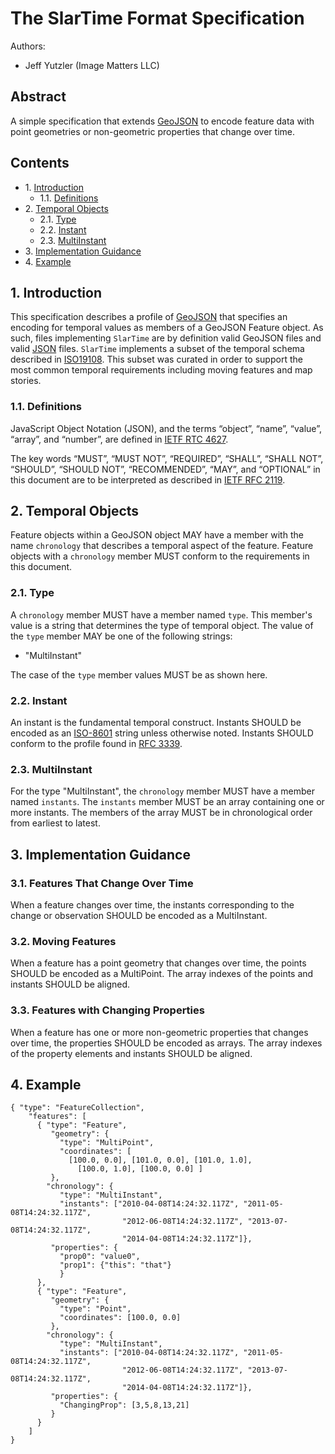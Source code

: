 # The SlarTime Format Specification

Authors:
  * Jeff Yutzler (Image Matters LLC)

## Abstract

A simple specification that extends [GeoJSON](http://geojson.org/)
to encode feature data with point geometries or non-geometric properties
that change over time. 

## Contents

  * 1\. [Introduction](#1-introduction)
    * 1.1. [Definitions](#11-definitions)
  * 2\. [Temporal Objects](#2-temporal-objects)
    * 2.1. [Type](#21-type)
    * 2.2. [Instant](#22-instant)
    * 2.3. [MultiInstant](#23-multiinstant)
  * 3\. [Implementation Guidance](#3-implementation-guidance)
  * 4\. [Example](#4-example)

## 1. Introduction

This specification describes a profile of [GeoJSON](http://geojson.org/)
that specifies an encoding for temporal values as members of a GeoJSON Feature object.
As such, files implementing `SlarTime` are by
definition valid GeoJSON files and valid [JSON](http://json.org/) files.
`SlarTime` implements a subset of the temporal schema described in [ISO19108](http://www.iso.org/iso/iso_catalogue/catalogue_tc/catalogue_detail.htm?csnumber=26013).
This subset was curated in order to support the most common temporal requirements including moving features and map stories. 

### 1.1. Definitions

JavaScript Object Notation (JSON), and the terms “object”, “name”, “value”, “array”, and “number”, are defined in [IETF RTC 4627](http://www.ietf.org/rfc/rfc4627.txt).

The key words “MUST”, “MUST NOT”, “REQUIRED”, “SHALL”, “SHALL NOT”, “SHOULD”, “SHOULD NOT”, “RECOMMENDED”, “MAY”, and “OPTIONAL” in this document are to be interpreted as described in [IETF RFC 2119](http://www.ietf.org/rfc/rfc2119.txt).

## 2. Temporal Objects

Feature objects within a GeoJSON object MAY have a member with the name `chronology` that describes a temporal aspect of the feature.
Feature objects with a `chronology` member MUST conform to the requirements in this document.

### 2.1. Type

A `chronology` member MUST have a member named `type`. 
This member's value is a string that determines the type of temporal object.
The value of the `type` member MAY be one of the following strings:

   * "MultiInstant"
   
The case of the `type` member values MUST be as shown here.

### 2.2. Instant

An instant is the fundamental temporal construct. 
Instants SHOULD be encoded as an [ISO-8601](http://www.iso.org/iso/home/standards/iso8601.htm) string 
unless otherwise noted. 
Instants SHOULD conform to the profile found in [RFC 3339](http://www.ietf.org/rfc/rfc3339.txt).

### 2.3. MultiInstant

For the type "MultiInstant", the `chronology` member MUST have a member named `instants`.
The `instants` member MUST be an array containing one or more instants. 
The members of the array MUST be in chronological order from earliest to latest.

## 3. Implementation Guidance
### 3.1. Features That Change Over Time
When a feature changes over time, 
the instants corresponding to the change or observation SHOULD be encoded as a MultiInstant.

### 3.2. Moving Features
When a feature has a point geometry that changes over time, 
the points SHOULD be encoded as a MultiPoint. 
The array indexes of the points and instants SHOULD be aligned.

### 3.3. Features with Changing Properties
When a feature has one or more non-geometric properties that changes over time, 
the properties SHOULD be encoded as arrays. 
The array indexes of the property elements and instants SHOULD be aligned.

## 4. Example

```
{ "type": "FeatureCollection",
    "features": [
      { "type": "Feature",
         "geometry": {
           "type": "MultiPoint",
           "coordinates": [
             [100.0, 0.0], [101.0, 0.0], [101.0, 1.0],
               [100.0, 1.0], [100.0, 0.0] ]
         },
        "chronology": {
           "type": "MultiInstant", 
           "instants": ["2010-04-08T14:24:32.117Z", "2011-05-08T14:24:32.117Z", 
                         "2012-06-08T14:24:32.117Z", "2013-07-08T14:24:32.117Z",
                         "2014-04-08T14:24:32.117Z"]},
         "properties": {
           "prop0": "value0",
           "prop1": {"this": "that"}
           }
      },
      { "type": "Feature",
         "geometry": {
           "type": "Point",
           "coordinates": [100.0, 0.0]
         },
        "chronology": {
           "type": "MultiInstant", 
           "instants": ["2010-04-08T14:24:32.117Z", "2011-05-08T14:24:32.117Z", 
                         "2012-06-08T14:24:32.117Z", "2013-07-08T14:24:32.117Z",
                         "2014-04-08T14:24:32.117Z"]},
         "properties": {
           "ChangingProp": [3,5,8,13,21]
         }
      }
    ]
}
```
